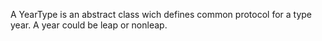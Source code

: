 A YearType is an abstract class wich defines common protocol for a type year. A year could be leap or nonleap.
